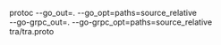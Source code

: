 protoc --go_out=. --go_opt=paths=source_relative \
    --go-grpc_out=. --go-grpc_opt=paths=source_relative \
    tra/tra.proto
